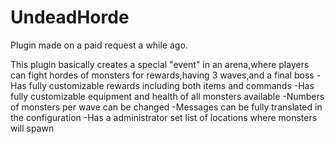 # UndeadHorde

Plugin made on a paid request a while ago.

This plugin basically creates a special "event" in an arena,where players can fight hordes of monsters for rewards,having 3 waves,and a final boss
-Has fully customizable rewards including both items and commands
-Has fully customizable equipment and health of all monsters available
-Numbers of monsters per wave can be changed
-Messages can be fully translated in the configuration
-Has a administrator set list of locations where monsters will spawn
